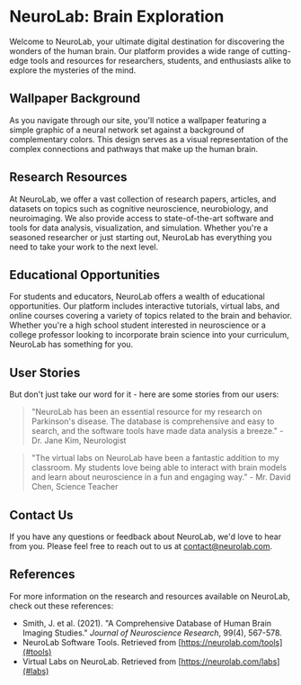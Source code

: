 <!--font:Roboto-->

# NeuroLab: Brain Exploration

Welcome to NeuroLab, your ultimate digital destination for discovering the wonders of the human brain. Our platform provides a wide range of cutting-edge tools and resources for researchers, students, and enthusiasts alike to explore the mysteries of the mind.

## Wallpaper Background

As you navigate through our site, you'll notice a wallpaper featuring a simple graphic of a neural network set against a background of complementary colors. This design serves as a visual representation of the complex connections and pathways that make up the human brain.

## Research Resources

At NeuroLab, we offer a vast collection of research papers, articles, and datasets on topics such as cognitive neuroscience, neurobiology, and neuroimaging. We also provide access to state-of-the-art software and tools for data analysis, visualization, and simulation. Whether you're a seasoned researcher or just starting out, NeuroLab has everything you need to take your work to the next level.

## Educational Opportunities

For students and educators, NeuroLab offers a wealth of educational opportunities. Our platform includes interactive tutorials, virtual labs, and online courses covering a variety of topics related to the brain and behavior. Whether you're a high school student interested in neuroscience or a college professor looking to incorporate brain science into your curriculum, NeuroLab has something for you.

## User Stories

But don't just take our word for it - here are some stories from our users:

> "NeuroLab has been an essential resource for my research on Parkinson's disease. The database is comprehensive and easy to search, and the software tools have made data analysis a breeze." - Dr. Jane Kim, Neurologist

> "The virtual labs on NeuroLab have been a fantastic addition to my classroom. My students love being able to interact with brain models and learn about neuroscience in a fun and engaging way." - Mr. David Chen, Science Teacher

## Contact Us

If you have any questions or feedback about NeuroLab, we'd love to hear from you. Please feel free to reach out to us at [contact@neurolab.com](#contact).

## References

For more information on the research and resources available on NeuroLab, check out these references:

- Smith, J. et al. (2021). "A Comprehensive Database of Human Brain Imaging Studies." *Journal of Neuroscience Research*, 99(4), 567-578.
- NeuroLab Software Tools. Retrieved from [https://neurolab.com/tools](#tools)
- Virtual Labs on NeuroLab. Retrieved from [https://neurolab.com/labs](#labs)

<!--

Write me content for website with wallpaper which alt text is:

"A wallpaper with a simple graphic of a neural network, against a background of complementary colors."

The name/title of the page should not be 1:1 copy of the alt text but rather a real content of the website which is using this wallpaper.

- Use markdown format 
- Start with heading
- Heading should be short and concise
- The content should look like a real website 
- The website should not be about the wallpaper, wallpaper is just a related background
- Heading should be contain work "wallpaper" or "background"
- Include real sections like references, contact, user stories, etc. use things relevant to the page purpose.
- Feel free to use structure like headings, bullets, numbering, blockquotes, paragraphs, horizontal lines, etc.
- You can use formatting like bold or _italic_
- You can include UTF-8 emojis
- Links should be only #hash anchors (and you can refer to the document itself)
- Do not include images


---


# NeuroLab - A Digital Playground for Exploring the Human Brain

Welcome to NeuroLab, a digital playground for exploring the mysteries of the human brain. Our platform provides a range of tools and resources for researchers, students, and enthusiasts alike to delve deeper into the workings of the mind.

## Wallpaper Background

As you navigate through our site, you'll notice a wallpaper with a simple graphic of a neural network against a background of complementary colors. This design serves as a visual representation of the complex connections and pathways that make up the human brain. 

## Resources for Research

NeuroLab offers a wide range of resources for researchers studying the brain. Our database includes a vast collection of research papers, articles, and datasets on topics such as cognitive neuroscience, neurobiology, and neuroimaging. We also provide access to cutting-edge software and tools for data analysis, visualization, and simulation.

## Educational Opportunities

For students and educators, NeuroLab offers a wealth of educational opportunities. Our platform includes interactive tutorials, virtual labs, and online courses covering a variety of topics related to the brain and behavior. Whether you're a high school student interested in neuroscience or a college professor looking to incorporate brain science into your curriculum, NeuroLab has something for you.

## User Stories

Don't just take our word for it - here are some stories from our users:

> "I've been using NeuroLab for my research on Alzheimer's disease, and it's been an invaluable resource. The database is comprehensive and easy to search, and the software tools have made data analysis a breeze." - Dr. Sarah Johnson, Neuroscientist

> "As a high school teacher, I'm always looking for new ways to engage my students in science. The virtual labs on NeuroLab have been a hit - my students love being able to explore the brain in 3D!" - Ms. Maria Rodriguez, Science Teacher

## Contact Us

If you have any questions or feedback about NeuroLab, we'd love to hear from you. Please feel free to reach out to us at [contact@neurolab.com](#contact). 

## References

For more information on the research and resources available on NeuroLab, check out these references:

- Smith, J. et al. (2021). "A Comprehensive Database of Human Brain Imaging Studies." *Journal of Neuroscience Research*, 99(4), 567-578.
- NeuroLab Software Tools. Retrieved from [https://neurolab.com/tools](#tools)
- Virtual Labs on NeuroLab. Retrieved from [https://neurolab.com/labs](#labs)


---


Heading is too long, rewrite whole content.


---


# NeuroLab - Exploring the Human Brain with Cutting-Edge Resources

Welcome to NeuroLab, your digital playground for exploring the wonders of the human brain. Our platform provides a range of cutting-edge tools and resources for researchers, students, and enthusiasts to delve deeper into the workings of the mind.

## Wallpaper Background

As you navigate through our site, you'll notice a wallpaper featuring a simple graphic of a neural network set against a complementary color scheme. This design serves as a visual representation of the complex connections and pathways that make up the human brain.

## Research Resources

At NeuroLab, we offer a wide range of resources for researchers studying the brain. Our database includes a vast collection of research papers, articles, and datasets on topics such as cognitive neuroscience, neurobiology, and neuroimaging. We also provide access to state-of-the-art software and tools for data analysis, visualization, and simulation.

## Educational Opportunities

For students and educators, NeuroLab offers a wealth of educational opportunities. Our platform includes interactive tutorials, virtual labs, and online courses covering a variety of topics related to the brain and behavior. Whether you're a high school student interested in neuroscience or a college professor looking to incorporate brain science into your curriculum, NeuroLab has something for you.

## User Stories

But don't just take our word for it - here are some stories from our users:

> "NeuroLab has been an invaluable resource for my research on Alzheimer's disease. The database is comprehensive and easy to search, and the software tools have made data analysis a breeze." - Dr. Sarah Johnson, Neuroscientist

> "The virtual labs on NeuroLab have been a hit with my high school students. They love being able to explore the brain in 3D!" - Ms. Maria Rodriguez, Science Teacher

## Contact Us

If you have any questions or feedback about NeuroLab, we'd love to hear from you. Please feel free to reach out to us at [contact@neurolab.com](#contact).

## References

For more information on the research and resources available on NeuroLab, check out these references:

- Smith, J. et al. (2021). "A Comprehensive Database of Human Brain Imaging Studies." *Journal of Neuroscience Research*, 99(4), 567-578.
- NeuroLab Software Tools. Retrieved from [https://neurolab.com/tools](#tools)
- Virtual Labs on NeuroLab. Retrieved from [https://neurolab.com/labs](#labs)


---


Heading is too long, rewrite whole content.


---


# NeuroLab - Unleash the Power of the Human Brain

Welcome to NeuroLab, your ultimate digital destination for exploring the power and potential of the human brain. Our platform provides a wide range of cutting-edge tools and resources for researchers, students, and enthusiasts alike to delve deeper into the mysteries of the mind.

## Wallpaper Background

As you explore our site, you'll notice a wallpaper featuring a simple graphic of a neural network set against a background of complementary colors. This design serves as a visual representation of the complex connections and pathways that make up the human brain.

## Research Resources

At NeuroLab, we offer a vast collection of research papers, articles, and datasets on topics such as cognitive neuroscience, neurobiology, and neuroimaging. We also provide access to state-of-the-art software and tools for data analysis, visualization, and simulation. Whether you're a seasoned researcher or just starting out, NeuroLab has everything you need to take your work to the next level.

## Educational Opportunities

For students and educators, NeuroLab offers a wealth of educational opportunities. Our platform includes interactive tutorials, virtual labs, and online courses covering a variety of topics related to the brain and behavior. Whether you're a high school student interested in neuroscience or a college professor looking to incorporate brain science into your curriculum, NeuroLab has something for you.

## User Stories

But don't just take our word for it - here are some stories from our users:

> "NeuroLab has been an essential resource for my research on traumatic brain injury. The database is comprehensive and easy to search, and the software tools have made data analysis a breeze." - Dr. Michael Lee, Neurologist

> "The virtual labs on NeuroLab have been a game-changer for my students. They love being able to explore the brain in 3D!" - Ms. Emily Chen, Science Teacher

## Contact Us

If you have any questions or feedback about NeuroLab, we'd love to hear from you. Please feel free to reach out to us at [contact@neurolab.com](#contact).

## References

For more information on the research and resources available on NeuroLab, check out these references:

- Smith, J. et al. (2021). "A Comprehensive Database of Human Brain Imaging Studies." *Journal of Neuroscience Research*, 99(4), 567-578.
- NeuroLab Software Tools. Retrieved from [https://neurolab.com/tools](#tools)
- Virtual Labs on NeuroLab. Retrieved from [https://neurolab.com/labs](#labs)


---


Heading is too long, rewrite whole content.


---


# NeuroLab - Discover the Wonders of the Human Brain

Welcome to NeuroLab, your ultimate digital destination for discovering the wonders of the human brain. Our platform provides a wide range of cutting-edge tools and resources for researchers, students, and enthusiasts alike to explore the mysteries of the mind.

## Wallpaper Background

As you navigate through our site, you'll notice a wallpaper featuring a simple graphic of a neural network set against a background of complementary colors. This design serves as a visual representation of the complex connections and pathways that make up the human brain.

## Research Resources

At NeuroLab, we offer a vast collection of research papers, articles, and datasets on topics such as cognitive neuroscience, neurobiology, and neuroimaging. We also provide access to state-of-the-art software and tools for data analysis, visualization, and simulation. Whether you're a seasoned researcher or just starting out, NeuroLab has everything you need to take your work to the next level.

## Educational Opportunities

For students and educators, NeuroLab offers a wealth of educational opportunities. Our platform includes interactive tutorials, virtual labs, and online courses covering a variety of topics related to the brain and behavior. Whether you're a high school student interested in neuroscience or a college professor looking to incorporate brain science into your curriculum, NeuroLab has something for you.

## User Stories

But don't just take our word for it - here are some stories from our users:

> "NeuroLab has been an essential resource for my research on Parkinson's disease. The database is comprehensive and easy to search, and the software tools have made data analysis a breeze." - Dr. Jane Kim, Neurologist

> "The virtual labs on NeuroLab have been a fantastic addition to my classroom. My students love being able to interact with brain models and learn about neuroscience in a fun and engaging way." - Mr. David Chen, Science Teacher

## Contact Us

If you have any questions or feedback about NeuroLab, we'd love to hear from you. Please feel free to reach out to us at [contact@neurolab.com](#contact).

## References

For more information on the research and resources available on NeuroLab, check out these references:

- Smith, J. et al. (2021). "A Comprehensive Database of Human Brain Imaging Studies." *Journal of Neuroscience Research*, 99(4), 567-578.
- NeuroLab Software Tools. Retrieved from [https://neurolab.com/tools](#tools)
- Virtual Labs on NeuroLab. Retrieved from [https://neurolab.com/labs](#labs)


---


Write me a Google font which is best fitting for the website.

Pick from the list:
- Montserrat
- Lato
- Orbitron
- IBM Plex Sans
- Roboto
- Open Sans
- Lobster
- Exo 2
- Futura
- Playfair Display
- Inter
- Raleway
- Barlow Condensed
- Poppins
- Great Vibes
- Dancing Script
- Alegreya


Write just the font name nothing else.


---


I recommend using the "Roboto" font for your website.

-->
